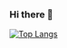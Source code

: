 ### Hi there 👋
[![Top Langs](https://github-readme-stats.vercel.app/api/top-langs/?username=kinkio)](https://github.com/kinkio/github-readme-stats)
<!--
**Kinkio/Kinkio** is a ✨ _special_ ✨ repository because its `README.md` (this file) appears on your GitHub profile.

Here are some ideas to get you started:

- 🔭 I’m currently working on ...
- 🌱 I’m currently learning ...
- 👯 I’m looking to collaborate on ...
- 🤔 I’m looking for help with ...
- 💬 Ask me about ...
- 📫 How to reach me: ...
- 😄 Pronouns: ...
- ⚡ Fun fact: ...
-->
